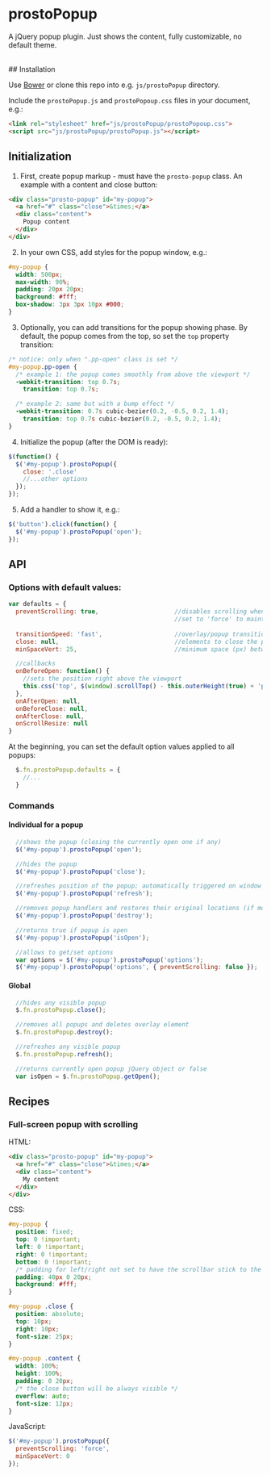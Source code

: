 # prostoPopup

A jQuery popup plugin. Just shows the content, fully customizable, no default theme.


<br />
## Installation

Use [Bower](http://bower.io/) or clone this repo into e.g. `js/prostoPopup` directory.

Include the `prostoPopup.js` and `prostoPopoup.css` files in your document, e.g.:

```html
<link rel="stylesheet" href="js/prostoPopup/prostoPopoup.css">
<script src="js/prostoPopup/prostoPopup.js"></script>
```

## Initialization

1. First, create popup markup - must have the `prosto-popup` class. An example with a content and close button:
  
  ```html
  <div class="prosto-popup" id="my-popup">
    <a href="#" class="close">&times;</a>
    <div class="content">
      Popup content
    </div>
  </div>
  ```
2. In your own CSS, add styles for the popup window, e.g.:

  ```css
  #my-popup {
    width: 500px;
    max-width: 90%;
    padding: 20px 20px;
    background: #fff;
    box-shadow: 3px 3px 10px #000;
  }
  ```
3. Optionally, you can add transitions for the popup showing phase. By default, the popup comes from the top, so set the `top` property transition:

  ```css
  /* notice: only when ".pp-open" class is set */
  #my-popup.pp-open {
    /* example 1: the popup comes smoothly from above the viewport */
    -webkit-transition: top 0.7s;
      transition: top 0.7s;

    /* example 2: same but with a bump effect */
    -webkit-transition: 0.7s cubic-bezier(0.2, -0.5, 0.2, 1.4);
      transition: top 0.7s cubic-bezier(0.2, -0.5, 0.2, 1.4);
  }
  ```
4. Initialize the popup (after the DOM is ready):

  ```js
  $(function() {
    $('#my-popup').prostoPopup({
      close: '.close'
      //...other options
    });
  });
  ```
5. Add a handler to show it, e.g.:

  ```js
  $('button').click(function() {
    $('#my-popup').prostoPopup('open');
  });
  ```


## API

### Options with default values:

```js
var defaults = {
  preventScrolling: true,                     //disables scrolling when open, unless the popup height exceeds window height
                                              //set to 'force' to maintain this setting even if the content exceeds the viewport height
                                              
  transitionSpeed: 'fast',                    //overlay/popup transition speed
  close: null,                                //elements to close the popup; string: jQuery selector searched inside the popup or jQuery object
  minSpaceVert: 25,                           //minimum space (px) between popup and window border

  //callbacks
  onBeforeOpen: function() {
    //sets the position right above the viewport
    this.css('top', $(window).scrollTop() - this.outerHeight(true) + 'px');
  },
  onAfterOpen: null,
  onBeforeClose: null,
  onAfterClose: null,
  onScrollResize: null
}
```

At the beginning, you can set the default option values applied to all popups:

```js
  $.fn.prostoPopup.defaults = {
    //...
  }
```


### Commands

#### Individual for a popup

```js
  //shows the popup (closing the currently open one if any)
  $('#my-popup').prostoPopup('open');

  //hides the popup
  $('#my-popup').prostoPopup('close');

  //refreshes position of the popup; automatically triggered on window resize, call it when the popup content changes
  $('#my-popup').prostoPopup('refresh');

  //removes popup handlers and restores their original locations (if moved to the top of the DOM)
  $('#my-popup').prostoPopup('destroy');

  //returns true if popup is open
  $('#my-popup').prostoPopup('isOpen');

  //allows to get/set options
  var options = $('#my-popup').prostoPopup('options');
  $('#my-popup').prostoPopup('options', { preventScrolling: false });
```


#### Global

```js
  //hides any visible popup
  $.fn.prostoPopup.close();

  //removes all popups and deletes overlay element
  $.fn.prostoPopup.destroy();

  //refreshes any visible popup
  $.fn.prostoPopup.refresh();

  //returns currently open popup jQuery object or false
  var isOpen = $.fn.prostoPopup.getOpen();
```


## Recipes

### Full-screen popup with scrolling

HTML:

```html
<div class="prosto-popup" id="my-popup">
  <a href="#" class="close">&times;</a>
  <div class="content">
    My content
  </div>
</div>
```

CSS:

```css
#my-popup {
  position: fixed;
  top: 0 !important;
  left: 0 !important;
  right: 0 !important;
  bottom: 0 !important;
  /* padding for left/right not set to have the scrollbar stick to the right */
  padding: 40px 0 20px;
  background: #fff;
}

#my-popup .close {
  position: absolute;
  top: 10px;
  right: 10px;
  font-size: 25px;
}

#my-popup .content {
  width: 100%;
  height: 100%;
  padding: 0 20px;
  /* the close button will be always visible */
  overflow: auto;
  font-size: 12px;
}

```

JavaScript:

```js
$('#my-popup').prostoPopup({
  preventScrolling: 'force',
  minSpaceVert: 0
});
```
